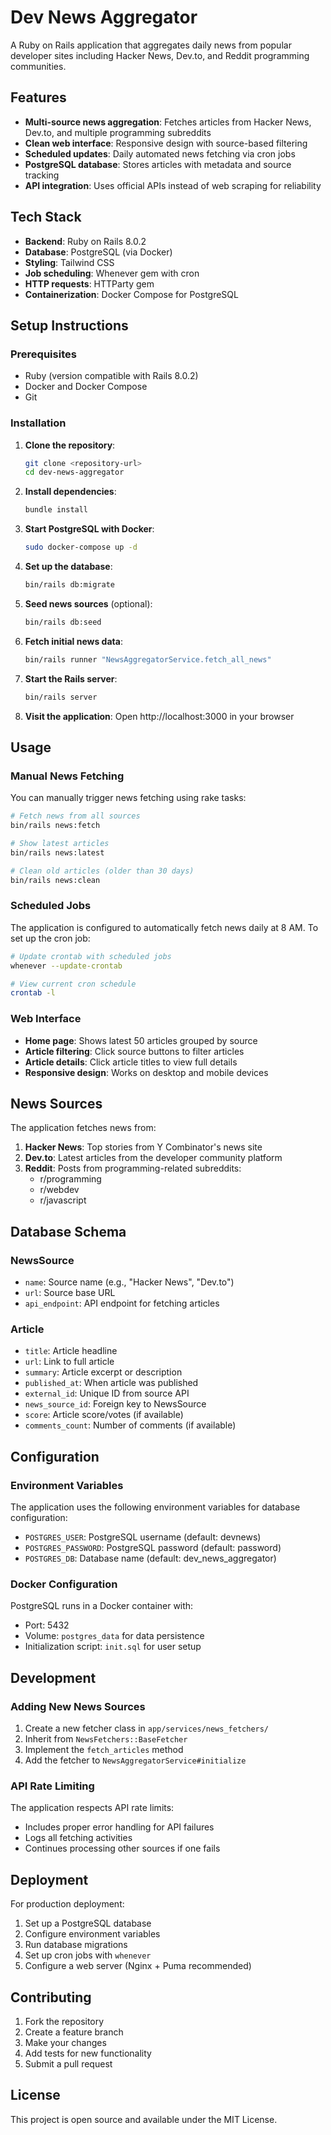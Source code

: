 # Dev News Aggregator

A Ruby on Rails application that aggregates daily news from popular developer sites including Hacker News, Dev.to, and Reddit programming communities.

## Features

- **Multi-source news aggregation**: Fetches articles from Hacker News, Dev.to, and multiple programming subreddits
- **Clean web interface**: Responsive design with source-based filtering
- **Scheduled updates**: Daily automated news fetching via cron jobs
- **PostgreSQL database**: Stores articles with metadata and source tracking
- **API integration**: Uses official APIs instead of web scraping for reliability

## Tech Stack

- **Backend**: Ruby on Rails 8.0.2
- **Database**: PostgreSQL (via Docker)
- **Styling**: Tailwind CSS
- **Job scheduling**: Whenever gem with cron
- **HTTP requests**: HTTParty gem
- **Containerization**: Docker Compose for PostgreSQL

## Setup Instructions

### Prerequisites

- Ruby (version compatible with Rails 8.0.2)
- Docker and Docker Compose
- Git

### Installation

1. **Clone the repository**:
   ```bash
   git clone <repository-url>
   cd dev-news-aggregator
   ```

2. **Install dependencies**:
   ```bash
   bundle install
   ```

3. **Start PostgreSQL with Docker**:
   ```bash
   sudo docker-compose up -d
   ```

4. **Set up the database**:
   ```bash
   bin/rails db:migrate
   ```

5. **Seed news sources** (optional):
   ```bash
   bin/rails db:seed
   ```

6. **Fetch initial news data**:
   ```bash
   bin/rails runner "NewsAggregatorService.fetch_all_news"
   ```

7. **Start the Rails server**:
   ```bash
   bin/rails server
   ```

8. **Visit the application**:
   Open http://localhost:3000 in your browser

## Usage

### Manual News Fetching

You can manually trigger news fetching using rake tasks:

```bash
# Fetch news from all sources
bin/rails news:fetch

# Show latest articles
bin/rails news:latest

# Clean old articles (older than 30 days)
bin/rails news:clean
```

### Scheduled Jobs

The application is configured to automatically fetch news daily at 8 AM. To set up the cron job:

```bash
# Update crontab with scheduled jobs
whenever --update-crontab

# View current cron schedule
crontab -l
```

### Web Interface

- **Home page**: Shows latest 50 articles grouped by source
- **Article filtering**: Click source buttons to filter articles
- **Article details**: Click article titles to view full details
- **Responsive design**: Works on desktop and mobile devices

## News Sources

The application fetches news from:

1. **Hacker News**: Top stories from Y Combinator's news site
2. **Dev.to**: Latest articles from the developer community platform  
3. **Reddit**: Posts from programming-related subreddits:
   - r/programming
   - r/webdev
   - r/javascript

## Database Schema

### NewsSource
- `name`: Source name (e.g., "Hacker News", "Dev.to")
- `url`: Source base URL
- `api_endpoint`: API endpoint for fetching articles

### Article
- `title`: Article headline
- `url`: Link to full article
- `summary`: Article excerpt or description
- `published_at`: When article was published
- `external_id`: Unique ID from source API
- `news_source_id`: Foreign key to NewsSource
- `score`: Article score/votes (if available)
- `comments_count`: Number of comments (if available)

## Configuration

### Environment Variables

The application uses the following environment variables for database configuration:

- `POSTGRES_USER`: PostgreSQL username (default: devnews)
- `POSTGRES_PASSWORD`: PostgreSQL password (default: password)
- `POSTGRES_DB`: Database name (default: dev_news_aggregator)

### Docker Configuration

PostgreSQL runs in a Docker container with:
- Port: 5432
- Volume: `postgres_data` for data persistence
- Initialization script: `init.sql` for user setup

## Development

### Adding New News Sources

1. Create a new fetcher class in `app/services/news_fetchers/`
2. Inherit from `NewsFetchers::BaseFetcher`
3. Implement the `fetch_articles` method
4. Add the fetcher to `NewsAggregatorService#initialize`

### API Rate Limiting

The application respects API rate limits:
- Includes proper error handling for API failures
- Logs all fetching activities
- Continues processing other sources if one fails

## Deployment

For production deployment:

1. Set up a PostgreSQL database
2. Configure environment variables
3. Run database migrations
4. Set up cron jobs with `whenever`
5. Configure a web server (Nginx + Puma recommended)

## Contributing

1. Fork the repository
2. Create a feature branch
3. Make your changes
4. Add tests for new functionality
5. Submit a pull request

## License

This project is open source and available under the MIT License.
